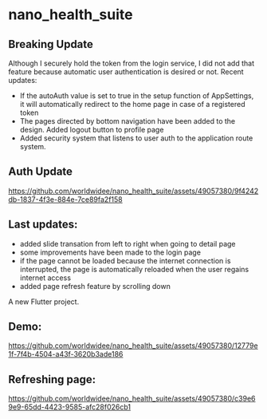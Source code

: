 # nano_health_suite

## Breaking Update
Although I securely hold the token from the login service, I did not add that feature because automatic user authentication is desired or not. Recent updates:
* If the autoAuth value is set to true in the setup function of AppSettings, it will automatically redirect to the home page in case of a registered token
* The pages directed by bottom navigation have been added to the design. Added logout button to profile page
* Added security system that listens to user auth to the application route system. 

## Auth Update
https://github.com/worldwidee/nano_health_suite/assets/49057380/9f4242db-1837-4f3e-884e-7ce89fa2f158


## Last updates:
* added slide transation from left to right when going to detail page
* some improvements have been made to the login page
* if the page cannot be loaded because the internet connection is interrupted, the page is automatically reloaded when the user regains internet access
* added page refresh feature by scrolling down

A new Flutter project.

## Demo:
https://github.com/worldwidee/nano_health_suite/assets/49057380/12779e1f-7f4b-4504-a43f-3620b3ade186


## Refreshing page:
https://github.com/worldwidee/nano_health_suite/assets/49057380/c39e69e9-65dd-4423-9585-afc28f026cb1




